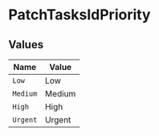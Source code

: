 # PatchTasksIdPriority


## Values

| Name     | Value    |
| -------- | -------- |
| `Low`    | Low      |
| `Medium` | Medium   |
| `High`   | High     |
| `Urgent` | Urgent   |